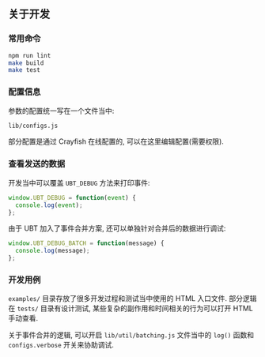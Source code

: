 
关于开发
----

### 常用命令

```bash
npm run lint
make build
make test
```

### 配置信息

参数的配置统一写在一个文件当中:

```bash
lib/configs.js
```

部分配置是通过 Crayfish 在线配置的, 可以在这里编辑配置(需要权限).

### 查看发送的数据

开发当中可以覆盖 `UBT_DEBUG` 方法来打印事件:

```js
window.UBT_DEBUG = function(event) {
  console.log(event);
};
```

由于 UBT 加入了事件合并方案, 还可以单独针对合并后的数据进行调试:

```js
window.UBT_DEBUG_BATCH = function(message) {
  console.log(message);
};
```

### 开发用例

`examples/` 目录存放了很多开发过程和测试当中使用的 HTML 入口文件. 部分逻辑在 `tests/` 目录有设计测试, 某些复杂的副作用和时间相关的行为可以打开 HTML 手动查看.

关于事件合并的逻辑, 可以开启 `lib/util/batching.js` 文件当中的 `log()` 函数和 `configs.verbose` 开关来协助调试.
